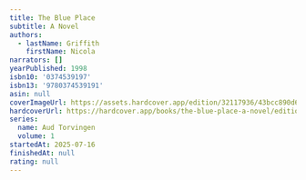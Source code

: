 ```yaml
---
title: The Blue Place
subtitle: A Novel
authors:
  - lastName: Griffith
    firstName: Nicola
narrators: []
yearPublished: 1998
isbn10: '0374539197'
isbn13: '9780374539191'
asin: null
coverImageUrl: https://assets.hardcover.app/edition/32117936/43bcc890d6999b9937466f8256d9a793cb2f9e11.jpeg
hardcoverUrl: https://hardcover.app/books/the-blue-place-a-novel/editions/32117936
series:
  name: Aud Torvingen
  volume: 1
startedAt: 2025-07-16
finishedAt: null
rating: null
---
```

